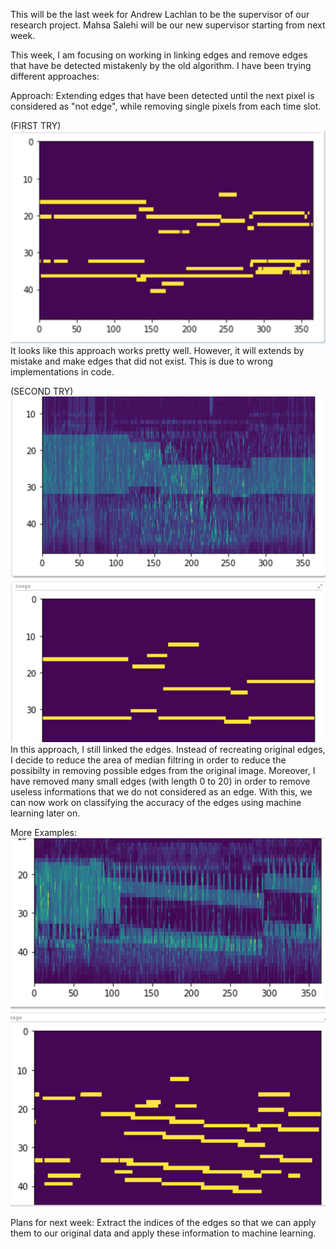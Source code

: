 This will be the last week for Andrew Lachlan to be the supervisor of our research project. Mahsa Salehi will be our new supervisor starting from next week.

This week, I am focusing on working in linking edges and remove edges that have be detected mistakenly by the old algorithm. I have been trying different approaches:

Approach:
Extending edges that have been detected until the next pixel is considered as "not edge", while removing single pixels from each time slot.

(FIRST TRY)
![link img](images/linkedge.jpg)
It looks like this approach works pretty well. However, it will extends by mistake and make edges that did not exist. This is due to wrong implementations in code. 

(SECOND TRY)
![link img](images/clearsample.jpg)
In this approach, I still linked the edges. Instead of recreating original edges, I decide to reduce the area of median filtring in order to reduce the possibilty in removing possible edges from the original image.
Moreover, I have removed many small edges (with length 0 to 20) in order to remove useless informations that we do not considered as an edge. With this, we can now work on classifying the accuracy of the edges using machine learning later on.

More Examples:
![link2 img](images/clearsample2.jpg)


Plans for next week:
Extract the indices of the edges so that we can apply them to our original data and apply these information to machine learning.
